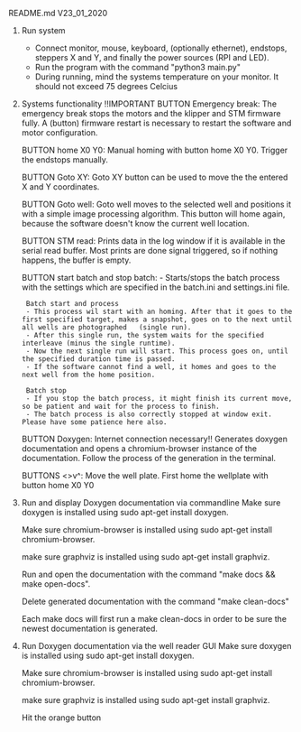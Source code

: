 README.md V23_01_2020

1. Run system
    - Connect monitor, mouse, keyboard, (optionally ethernet), endstops, steppers X and Y, and finally the power sources (RPI and LED).
    - Run the program with the command "python3 main.py"
    - During running, mind the systems temperature on your monitor. It should not exceed 75 degrees Celcius

2. Systems functionality
    !!IMPORTANT BUTTON Emergency break:
	    The emergency break stops the motors and the klipper and STM firmware fully. A (button) firmware restart is necessary to restart the software and motor configuration.

    BUTTON home X0 Y0:
	    Manual homing with button home X0 Y0. Trigger the endstops manually.
    
    BUTTON Goto XY:
	    Goto XY button can be used to move the the entered X and Y coordinates.
    
    BUTTON Goto well:
	    Goto well moves to the selected well and positions it with a simple image processing algorithm. This button will home again, because the software doesn't know the current well location.
		
    BUTTON STM read:
	    Prints data in the log window if it is available in the serial read buffer. Most prints are done signal triggered, so if nothing happens, the buffer is empty.
    
    BUTTON start batch and stop batch:
	    - Starts/stops the batch process with the settings which are specified in the batch.ini and settings.ini file.
        
        Batch start and process
        - This process wil start with an homing. After that it goes to the first specified target, makes a snapshot, goes on to the next until all wells are photographed   (single run). 
        - After this single run, the system waits for the specified interleave (minus the single runtime).
        - Now the next single run will start. This process goes on, until the specified duration time is passed.
        - If the software cannot find a well, it homes and goes to the next well from the home position. 
        
        Batch stop
        - If you stop the batch process, it might finish its current move, so be patient and wait for the process to finish.
        - The batch process is also correctly stopped at window exit. Please have some patience here also.
    
    BUTTON Doxygen:
	    Internet connection necessary!! Generates doxygen documentation and opens a chromium-browser instance of the documentation. 
	    Follow the process of the generation in the terminal.
    
    BUTTONS <>v^:
            Move the well plate. First home the wellplate with button home X0 Y0

3. Run and display Doxygen documentation via commandline
    Make sure doxygen is installed using sudo apt-get install doxygen.

    Make sure chromium-browser is installed using sudo apt-get install chromium-browser.

    make sure graphviz is installed using sudo apt-get install graphviz.

    Run and open the documentation with the command "make docs && make open-docs". 

    Delete generated documentation with the command "make clean-docs"

    Each make docs will first run a make clean-docs in order to be sure the newest documentation is generated.

4. Run Doxygen documentation via the well reader GUI
    Make sure doxygen is installed using sudo apt-get install doxygen.

    Make sure chromium-browser is installed using sudo apt-get install chromium-browser.

    make sure graphviz is installed using sudo apt-get install graphviz.

    Hit the orange button
